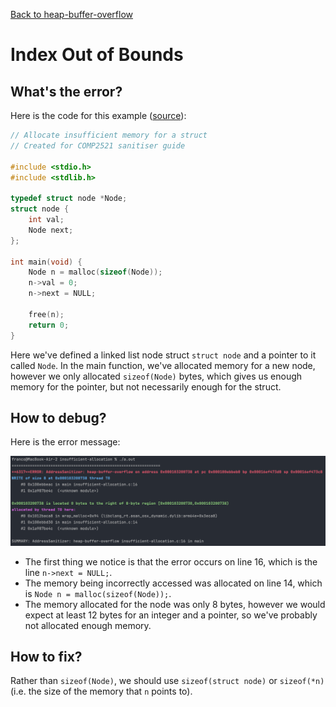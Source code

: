 [Back to heap-buffer-overflow](/glossary/heap-buffer-overflow)

# Index Out of Bounds

## What's the error?

Here is the code for this example ([source](insufficient-allocation.c)):

```C
// Allocate insufficient memory for a struct
// Created for COMP2521 sanitiser guide

#include <stdio.h>
#include <stdlib.h>

typedef struct node *Node;
struct node {
    int val;
    Node next;
};

int main(void) {
    Node n = malloc(sizeof(Node));
    n->val = 0;
    n->next = NULL;

    free(n);
    return 0;
}

```

Here we've defined a linked list node struct `struct node` and a pointer to it called `Node`. In the main function, we've allocated memory for a new node, however we only allocated `sizeof(Node)` bytes, which gives us enough memory for the pointer, but not necessarily enough for the struct.

## How to debug?

Here is the error message:

![error message](error.png)

- The first thing we notice is that the error occurs on line 16, which is the line `n->next = NULL;`.
- The memory being incorrectly accessed was allocated on line 14, which is `Node n = malloc(sizeof(Node));`.
- The memory allocated for the node was only 8 bytes, however we would expect at least 12 bytes for an integer and a pointer, so we've probably not allocated enough memory.

## How to fix?

Rather than `sizeof(Node)`, we should use `sizeof(struct node)` or `sizeof(*n)` (i.e. the size of the memory that `n` points to).
